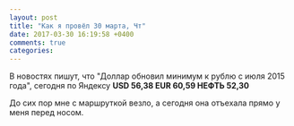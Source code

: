 ```yaml
---
layout: post
title: "Как я провёл 30 марта, Чт"
date: 2017-03-30 16:19:58 +0400
comments: true
categories: 
---
```


В новостях пишут, что "Доллар обновил минимум к рублю с июля 2015 года", сегодня по Яндексу **USD 56,38 EUR 60,59 НЕФТЬ 52,30**


До сих пор мне с маршруткой везло, а сегодня она отъехала прямо у меня перед носом.